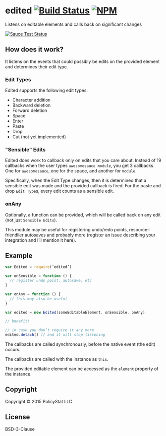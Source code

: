 # edited  [![Build Status](https://travis-ci.org/PolicyStat/edited.svg)](https://travis-ci.org/PolicyStat/edited)  [![NPM](https://nodei.co/npm/edited.png)](https://nodei.co/npm/edited/)

Listens on editable elements and calls back on significant changes

[![Sauce Test Status](https://saucelabs.com/browser-matrix/edited.svg)](https://saucelabs.com/u/edited)

## How does it work?

It listens on the events that could possibly be edits on the
provided element and determines their edit type.

### Edit Types

Edited supports the following edit types:

* Character addition
* Backward deletion
* Forward deletion
* Space
* Enter
* Paste
* Drop
* Cut (not yet implemented)

### "Sensible" Edits

Edited does work to callback only on edits that you care about.
Instead of 19 callbacks when the user types `awesomesauce module`,
you get 3 callbacks.
One for `awesomesauce`,
one for the space,
and another for `module`.

Specifically,
when the Edit Type changes,
then it is determined that a sensible edit was made
and the provided callback is fired.
For the paste and drop `Edit Type`s,
every edit counts as a sensible edit.

### onAny

Optionally,
a function can be provided,
which will be called back on any edit
(not  just `Sensible Edits`).

This module may be useful for registering undo/redo points, resource–friendlier
autosaves and probably more (register an issue describing your
integration and I’ll mention it here).

## Example

```javascript
var Edited = require(‘edited’)

var onSensible = function () {
  // register undo point, autosave, etc
}

var onAny = function () {
  // this may also be useful
}

var edited = new Edited(someEditableElement, onSensible, onAny)

// benefit!

// in case you don’t require it any more
edited.detach() // and it will stop listening
```

The callbacks are called synchronously, before the native event (the edit)
occurs.

The callbacks are called with the instance as `this`.

The provided editable element can be accessed as the `element` property of
the instance.

## Copyright

Copyright © 2015 PolicyStat LLC

## License

BSD-3-Clause